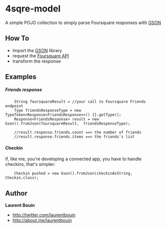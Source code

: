 4sqre-model
=============

A simple POJO collection to simply parse Foursquare responses with [GSON](http://code.google.com/p/google-gson/)
    

How To
----------------------------------------------

   * Import the [GSON](http://code.google.com/p/google-gson/) library
   * request the [Foursquare API](https://developer.foursquare.com/overview/)
   * transform the response
   
Examples   
--------

##### Friends response

		String foursquareResult = //your call to Foursquare Friends endpoint
		Type friendsResponseType = new TypeToken<Response<FriendsResponse>>() {}.getType();
		Response<FriendsResponse> result = new Gson().fromJson(foursquareResult,  friendsResponseType);

		//result.response.friends.count ==> the number of friends	
		//result.response.friends.items ==> the friends's list

#### Checkin

If, like me, you're developing a connected app, you have to handle checkins, that's simpler:

		Checkin pushed = new Gson().fromJson(checkinAsString, Checkin.class); 


Author
-------

**Laurent Bouin**

+ http://twitter.com/laurentbouin
+ http://about.me/laurentbouin
